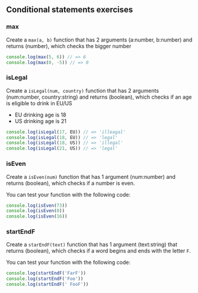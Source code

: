 ## Conditional statements exercises

### max
Create a `max(a, b)` function that has 2 arguments (a:number, b:number) and returns (number),
which checks the bigger number

```js
console.log(max(5, 6)) // => 6
console.log(max(0, -5)) // => 0
```

### isLegal
Create a `isLegal(num, country)` function that has 2 arguments (num:number, country:string)
and returns (boolean), which checks if an age is eligible to drink in EU/US
* EU drinking age is 18
* US drinking age is 21
```js
console.log(isLegal(17, EU)) // => 'illeagal'
console.log(isLegal(18, EU)) // => 'legal'
console.log(isLegal(18, US)) // => 'illegal'
console.log(isLegal(21, US)) // => 'legal'
```
### isEven
Create a `isEven(num)` function that has 1 argument (num:number) and returns (boolean),
which checks if a number is even.

You can test your function with the following code:
```js
console.log(isEven(73))
console.log(isEven(0))
console.log(isEven(16))
```
### startEndF
Create a `starEndF(text)` function that has 1 argument (text:string) that returns (boolean),
which checks if a word begins and ends with the letter `F`.

You can test your function with the following code:
```js
console.log(startEndF('FarF'))
console.log(startEndF('Foo'))
console.log(startEndF(' FooF'))
```
